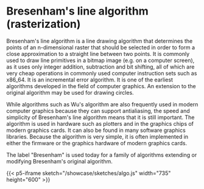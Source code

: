 # Bresenham's line algorithm (rasterization)

Bresenham's line algorithm is a line drawing algorithm that determines the points of an n-dimensional raster that should be selected in order to form a close approximation to a straight line between two points. It is commonly used to draw line primitives in a bitmap image (e.g. on a computer screen), as it uses only integer addition, subtraction and bit shifting, all of which are very cheap operations in commonly used computer instruction sets such as x86_64. It is an incremental error algorithm. It is one of the earliest algorithms developed in the field of computer graphics. An extension to the original algorithm may be used for drawing circles.

While algorithms such as Wu's algorithm are also frequently used in modern computer graphics because they can support antialiasing, the speed and simplicity of Bresenham's line algorithm means that it is still important. The algorithm is used in hardware such as plotters and in the graphics chips of modern graphics cards. It can also be found in many software graphics libraries. Because the algorithm is very simple, it is often implemented in either the firmware or the graphics hardware of modern graphics cards.

The label "Bresenham" is used today for a family of algorithms extending or modifying Bresenham's original algorithm.

{{< p5-iframe sketch="/showcase/sketches/algo.js"
 width="735" height="600"  >}}
